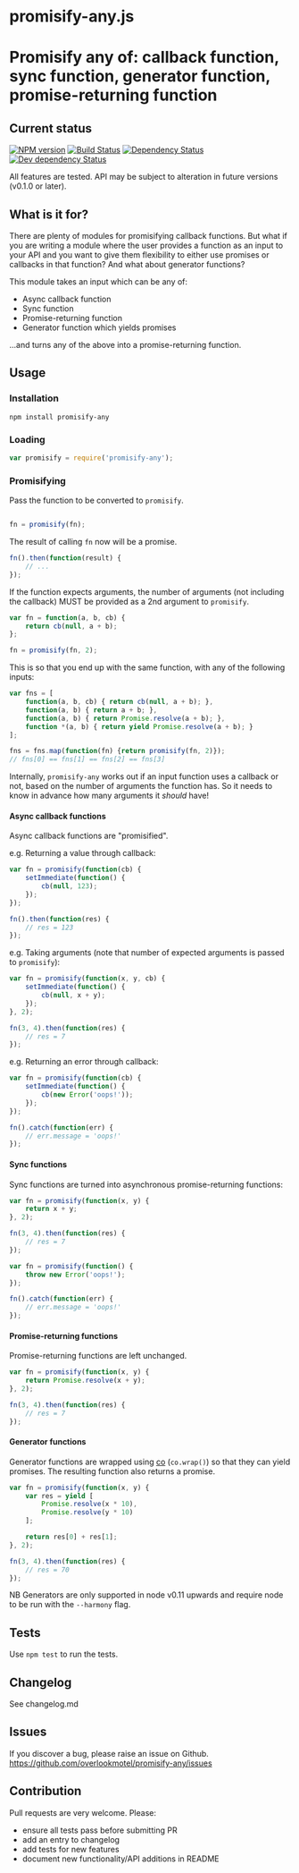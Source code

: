 # promisify-any.js

# Promisify any of: callback function, sync function, generator function, promise-returning function

## Current status

[![NPM version](https://img.shields.io/npm/v/promisify-any.svg)](https://www.npmjs.com/package/promisify-any)
[![Build Status](https://img.shields.io/travis/overlookmotel/promisify-any/master.svg)](http://travis-ci.org/overlookmotel/promisify-any)
[![Dependency Status](https://img.shields.io/david/overlookmotel/promisify-any.svg)](https://david-dm.org/overlookmotel/promisify-any)
[![Dev dependency Status](https://img.shields.io/david/dev/overlookmotel/promisify-any.svg)](https://david-dm.org/overlookmotel/promisify-any)

All features are tested. API may be subject to alteration in future versions (v0.1.0 or later).

## What is it for?

There are plenty of modules for promisifying callback functions. But what if you are writing a module where the user provides a function as an input to your API and you want to give them flexibility to either use promises or callbacks in that function? And what about generator functions?

This module takes an input which can be any of:

- Async callback function
- Sync function
- Promise-returning function
- Generator function which yields promises

...and turns any of the above into a promise-returning function.

## Usage

### Installation

    npm install promisify-any

### Loading

```js
var promisify = require('promisify-any');
```

### Promisifying

Pass the function to be converted to `promisify`.

```js

fn = promisify(fn);

```

The result of calling `fn` now will be a promise.

```js
fn().then(function(result) {
    // ...
});
```

If the function expects arguments, the number of arguments (not including the callback) MUST be provided as a 2nd argument to `promisify`.

```js
var fn = function(a, b, cb) {
    return cb(null, a + b);
};

fn = promisify(fn, 2);
```

This is so that you end up with the same function, with any of the following inputs:

```js
var fns = [
    function(a, b, cb) { return cb(null, a + b); },
    function(a, b) { return a + b; },
    function(a, b) { return Promise.resolve(a + b); },
    function *(a, b) { return yield Promise.resolve(a + b); }
];

fns = fns.map(function(fn) {return promisify(fn, 2)});
// fns[0] == fns[1] == fns[2] == fns[3]

```

Internally, `promisify-any` works out if an input function uses a callback or not, based on the number of arguments the function has. So it needs to know in advance how many arguments it *should* have!

#### Async callback functions

Async callback functions are "promisified".

e.g. Returning a value through callback:

```js
var fn = promisify(function(cb) {
    setImmediate(function() {
        cb(null, 123);
    });
});

fn().then(function(res) {
    // res = 123
});
```

e.g. Taking arguments (note that number of expected arguments is passed to `promisify`):

```js
var fn = promisify(function(x, y, cb) {
    setImmediate(function() {
        cb(null, x + y);
    });
}, 2);

fn(3, 4).then(function(res) {
    // res = 7
});
```

e.g. Returning an error through callback:

```js
var fn = promisify(function(cb) {
    setImmediate(function() {
        cb(new Error('oops!'));
    });
});

fn().catch(function(err) {
    // err.message = 'oops!'
});
```

#### Sync functions

Sync functions are turned into asynchronous promise-returning functions:

```js
var fn = promisify(function(x, y) {
    return x + y;
}, 2);

fn(3, 4).then(function(res) {
    // res = 7
});
```

```js
var fn = promisify(function() {
    throw new Error('oops!');
});

fn().catch(function(err) {
    // err.message = 'oops!'
});
```

#### Promise-returning functions

Promise-returning functions are left unchanged.

```js
var fn = promisify(function(x, y) {
    return Promise.resolve(x + y);
}, 2);

fn(3, 4).then(function(res) {
    // res = 7
});
```

#### Generator functions

Generator functions are wrapped using [co](https://www.npmjs.com/package/co) (`co.wrap()`) so that they can yield promises. The resulting function also returns a promise.

```js
var fn = promisify(function(x, y) {
    var res = yield [
        Promise.resolve(x * 10),
        Promise.resolve(y * 10)
    ];

    return res[0] + res[1];
}, 2);

fn(3, 4).then(function(res) {
    // res = 70
});
```

NB Generators are only supported in node v0.11 upwards and require node to be run with the `--harmony` flag.

## Tests

Use `npm test` to run the tests.

## Changelog

See changelog.md

## Issues

If you discover a bug, please raise an issue on Github. https://github.com/overlookmotel/promisify-any/issues

## Contribution

Pull requests are very welcome. Please:

* ensure all tests pass before submitting PR
* add an entry to changelog
* add tests for new features
* document new functionality/API additions in README
